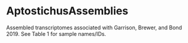 # AptostichusAssemblies

Assembled transcriptomes associated with Garrison, Brewer, and Bond 2019. See Table 1 for sample names/IDs.
